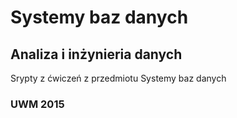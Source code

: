 # Systemy baz danych

## Analiza i inżynieria danych

Srypty z ćwiczeń z przedmiotu Systemy baz danych

### UWM 2015
